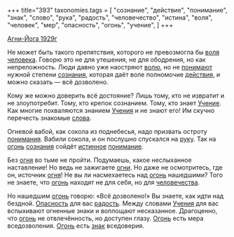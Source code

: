 +++
title="393"
taxonomies.tags = [
 "сознание",
 "действие",
 "понимание",
 "знак",
 "слово",
 "рука",
 "радость",
 "человечество",
 "истина",
 "воля",
 "человек",
 "мер",
 "опасность",
 "огонь",
 "учение",
]
+++

[Агни-Йога 1929г](/agni/1929)

Не может быть такого препятствия, которого не превозмогла бы [воля](/tags/воля) [человека](/tags/человек). Говорю это не для утешения, не для ободрения, но как непреложность. Люди давно уже наостряют [волю](/tags/воля), но не [понимают](/tags/[понимание](/tags/понимание)) нужной степени [сознания](/tags/[сознание](/tags/сознание)), которая даёт воле полномочие [действия](/tags/действие), и можно сказать — всё дозволено.   

Кому же можно доверить всё достояние? Лишь тому, кто не извратит и не злоупотребит. Тому, кто крепок сознанием. Тому, кто знает [Учение](/tags/учение). Как многие похваляются знанием [Учения](/tags/учение) и не знают его! Им скучно перечесть знакомые [слова](/tags/слово).   

Огневой вабой, как сокола из поднебесья, надо призвать остроту [понимания](/tags/[понимание](/tags/понимание)). Вабили сокола, и он послушно спускался на [руку](/tags/рука). Так на [огонь](/tags/огонь) [сознания](/tags/[сознание](/tags/сознание)) сойдёт [истинное](/tags/истина) [понимание](/tags/понимание).   

Без [огня](/tags/огонь) во тьме не пройти. Подумаешь, какое неслыханное наставление! Но ведь не зажигаете [огни](/tags/огонь). Но даже не осмотритесь, где он, источник [огня](/tags/огонь)! Не вы ли насмехаетесь над [огонь](/tags/огонь) нашедшими? Того не знаете, что [огонь](/tags/огонь) находят не для себя, но для [человечества](/tags/человечество).   

Но нашедшим [огонь](/tags/огонь) говорю: «Всё дозволено!» Вы знаете, как идти над бездной. [Опасность](/tags/опасность) для вас [радость](/tags/радость). Между словами [Учения](/tags/учение) для вас вспыхивают огненные знаки и воплощают несказанное. Драгоценно, что [огонь](/tags/огонь) не отвлечённость, но доступен глазу. [Огонь](/tags/огонь) есть мера вседозволения. [Огонь](/tags/огонь) есть [знак](/tags/знак) вседоверия.